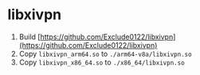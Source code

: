 # libxivpn

1. Build [https://github.com/Exclude0122/libxivpn](https://github.com/Exclude0122/libxivpn)
2. Copy `libxivpn_arm64.so` to `./arm64-v8a/libxivpn.so`
3. Copy `libxivpn_x86_64.so` to `./x86_64/libxivpn.so`